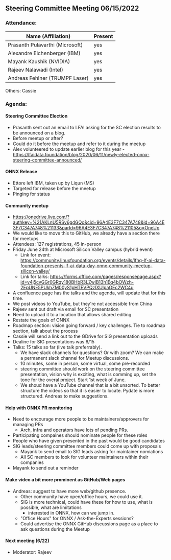 ## Steering Committee Meeting 06/15/2022

### Attendance:

| Name (Affiliation)              | Present  |
| ------------------------------- | -------- |
| Prasanth Pulavarthi (Microsoft) |   yes    |
| Alexandre Eichenberger (IBM)    |   yes   |
| Mayank Kaushik (NVIDIA)         |   yes   |
| Rajeev Nalawadi (Intel)         |   yes   |
| Andreas Fehlner (TRUMPF Laser)   |  yes    |

Others: Cassie

### Agenda:
  #### Steering Committee Election
  - Prasanth sent out an email to LFAI asking for the SC election results to be announced on a blog.
  - Before meetup or after?
   - Could do it before the meetup and refer to it during the meetup
   - Alex volunteered to update earlier blog for this year
    - https://lfaidata.foundation/blog/2020/06/11/newly-elected-onnx-steering-committee-announced/
   
  #### ONNX Release
  - Ettore left IBM, taken up by Liqun (MS)
  - Targeted for release before the meetup
  - Pinging for status

  #### Community meetup
  - https://onedrive.live.com/?authkey=%21AKLnU5RSv6gdGQo&cid=96A4E3F7C347A748&id=96A4E3F7C347A748%21133&parId=96A4E3F7C347A748%21105&o=OneUp
   - We would like to move this to GitHub, we already have a section there for meetups
  - Attendees: 127 registrations, 45 in-person
  - Friday June 24th at Microsoft Silicon Valley campus (hybrid event)
    - Link for event: https://community.linuxfoundation.org/events/details/lfhq-lf-ai-data-foundation-presents-lf-ai-data-day-onnx-community-meetup-silicon-valley/
    - Link for talks: https://forms.office.com/pages/responsepage.aspx?id=v4j5cvGGr0GRqy180BHbR3LZwlB13h1Eq4bOWzh-2EpUNE5PUkhZM00yS1pHTEVPQzlXUlpaOEc2WC4u
  - A confluence page has the talks and the agenda, will update that for this time.
   - We post videos to YouTube, but they're not accessible from China
  - Rajeev sent out draft via email for SC presentation
   - Need to upload it to a location that allows shared editing
   - Restate the goals of ONNX
   - Roadmap section: vision going forward / key challenges. Tie to roadmap section, talk about the process
   - Cassie will send a link out to the GDrive for SIG presentation uploads
  - Dealine for SIG presentations was 6/15
  - Talks: 15 talks so far  (live talk preferrably).
    - We have slack channels for questions? Or with zoom? We can make a permanent slack channel for Meetup discussions. 
    - 10 minutes, some in person, some virtual, some pre-recorded
    - steering committee should work on the steering committee presentation, vision why is exciting, what is comming up, set the tone for the overal project. Start 1st week of June.
    - We shoud have a YouTube channel that is a bit unsorted. To better structure the videos so that it is easier to locate. Pydate is more structured. Andreas to make suggestions.

 #### Help with ONNX PR monitoring
  - Need to encourage more people to be maintainers/approvers for managing PRs
    - Arch, infra and operators have lots of pending PRs.
  - Participating compaines should nominate people for these roles
  - People who have given presented in the past would be good candidates
  - SIG leads/steering committee members could come up with proposals
    - Mayank to send email to SIG leads asking for maintainer nomiations
    - All SC members to look for volunteer maintainers within their companies
  - Mayank to send out a reminder
  
 #### Make video a bit more prominent as GitHub/Web pages
  - Andreas: suggest to have more web/github presence.
    - Other community have open/office hours, we could use it.
    - SIG is more technical, could have these for how to use, what is possible, what are limitations
      - interested in ONNX, how can we jump in.
    - "Office Hours" for ONNX / Ask-the-Experts sessions?
     - Could advertise the ONNX GitHub discussions page as a place to ask questions during the Meetup
  
  #### Next meeting (6/22)
  - Moderator: Rajeev
 
